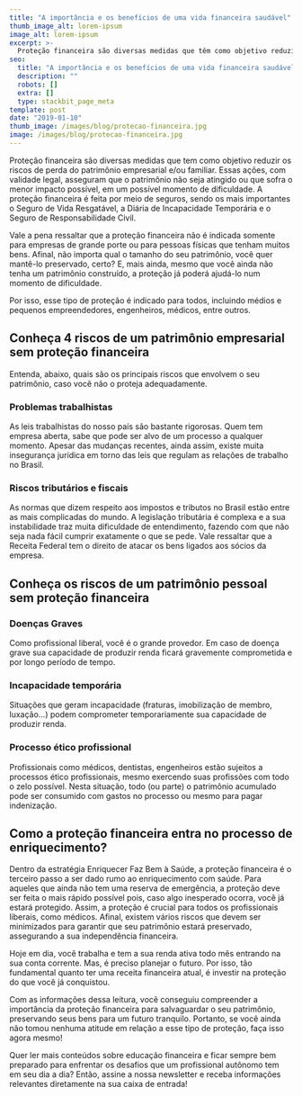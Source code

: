 ```yaml
---
title: "A importância e os benefícios de uma vida financeira saudável"
thumb_image_alt: lorem-ipsum
image_alt: lorem-ipsum
excerpt: >-
  Proteção financeira são diversas medidas que têm como objetivo reduzir os riscos de perda do patrimônio empresarial e/ou familiar. Essas ações, com validade legal, asseguram que o patrimônio não seja atingido ou que sofra o menor impacto possível, em um possível momento de dificuldade. A proteção financeira é feita por meio de seguros, sendo os mais importantes o Seguro de Vida Resgatável, a Diária de Incapacidade Temporária e o Seguro de Responsabilidade Civil.
seo:
  title: "A importância e os benefícios de uma vida financeira saudável"
  description: ""
  robots: []
  extra: []
  type: stackbit_page_meta
template: post
date: "2019-01-10"
thumb_image: /images/blog/protecao-financeira.jpg
image: /images/blog/protecao-financeira.jpg
---
```


Proteção financeira são diversas medidas que tem como objetivo reduzir os riscos de perda do patrimônio empresarial e/ou familiar. Essas ações, com validade legal, asseguram que o patrimônio não seja atingido ou que sofra o menor impacto possível, em um possível momento de dificuldade. A proteção financeira é feita por meio de seguros, sendo os mais importantes o Seguro de Vida Resgatável, a Diária de Incapacidade Temporária e o Seguro de Responsabilidade Civil.

Vale a pena ressaltar que a proteção financeira não é indicada somente para empresas de grande porte ou para pessoas físicas que tenham muitos bens. Afinal, não importa qual o tamanho do seu patrimônio, você quer mantê-lo preservado, certo? E, mais ainda, mesmo que você ainda não tenha um patrimônio construído, a proteção já poderá ajudá-lo num momento de dificuldade.

Por isso, esse tipo de proteção é indicado para todos, incluindo médios e pequenos empreendedores, engenheiros, médicos, entre outros.

## Conheça 4 riscos de um patrimônio empresarial sem proteção financeira

Entenda, abaixo, quais são os principais riscos que envolvem o seu patrimônio, caso você não o proteja adequadamente.

### Problemas trabalhistas

As leis trabalhistas do nosso país são bastante rigorosas. Quem tem empresa aberta, sabe que pode ser alvo de um processo a qualquer momento. Apesar das mudanças recentes, ainda assim, existe muita insegurança jurídica em torno das leis que regulam as relações de trabalho no Brasil.

### Riscos tributários e fiscais

As normas que dizem respeito aos impostos e tributos no Brasil estão entre as mais complicadas do mundo. A legislação tributária é complexa e a sua instabilidade traz muita dificuldade de entendimento, fazendo com que não seja nada fácil cumprir exatamente o que se pede. Vale ressaltar que a Receita Federal tem o direito de atacar os bens ligados aos sócios da empresa.

## Conheça os riscos de um patrimônio pessoal sem proteção financeira

### Doenças Graves

Como profissional liberal, você é o grande provedor. Em caso de doença grave sua capacidade de produzir renda ficará gravemente comprometida e por longo período de tempo.

### Incapacidade temporária

Situações que geram incapacidade (fraturas, imobilização de membro, luxação…) podem comprometer temporariamente sua capacidade de produzir renda.

### Processo ético profissional

Profissionais como médicos, dentistas, engenheiros estão sujeitos a processos ético profissionais, mesmo exercendo suas profissões com todo o zelo possível. Nesta situação, todo (ou parte) o patrimônio acumulado pode ser consumido com gastos no processo ou mesmo para pagar indenização.

## Como a proteção financeira entra no processo de enriquecimento?

Dentro da estratégia Enriquecer Faz Bem à Saúde, a proteção financeira é o terceiro passo a ser dado rumo ao enriquecimento com saúde. Para aqueles que ainda não tem uma reserva de emergência, a proteção deve ser feita o mais rápido possível pois, caso algo inesperado ocorra, você já estará protegido. Assim, a proteção é crucial para todos os profissionais liberais, como médicos. Afinal, existem vários riscos que devem ser minimizados para garantir que seu patrimônio estará preservado, assegurando a sua independência financeira.

Hoje em dia, você trabalha e tem a sua renda ativa todo mês entrando na sua conta corrente. Mas, é preciso planejar o futuro. Por isso, tão fundamental quanto ter uma receita financeira atual, é investir na proteção do que você já conquistou.

Com as informações dessa leitura, você conseguiu compreender a importância da proteção financeira para salvaguardar o seu patrimônio, preservando seus bens para um futuro tranquilo. Portanto, se você ainda não tomou nenhuma atitude em relação a esse tipo de proteção, faça isso agora mesmo!

Quer ler mais conteúdos sobre educação financeira e ficar sempre bem preparado para enfrentar os desafios que um profissional autônomo tem em seu dia a dia? Então, assine a nossa newsletter e receba informações relevantes diretamente na sua caixa de entrada!
